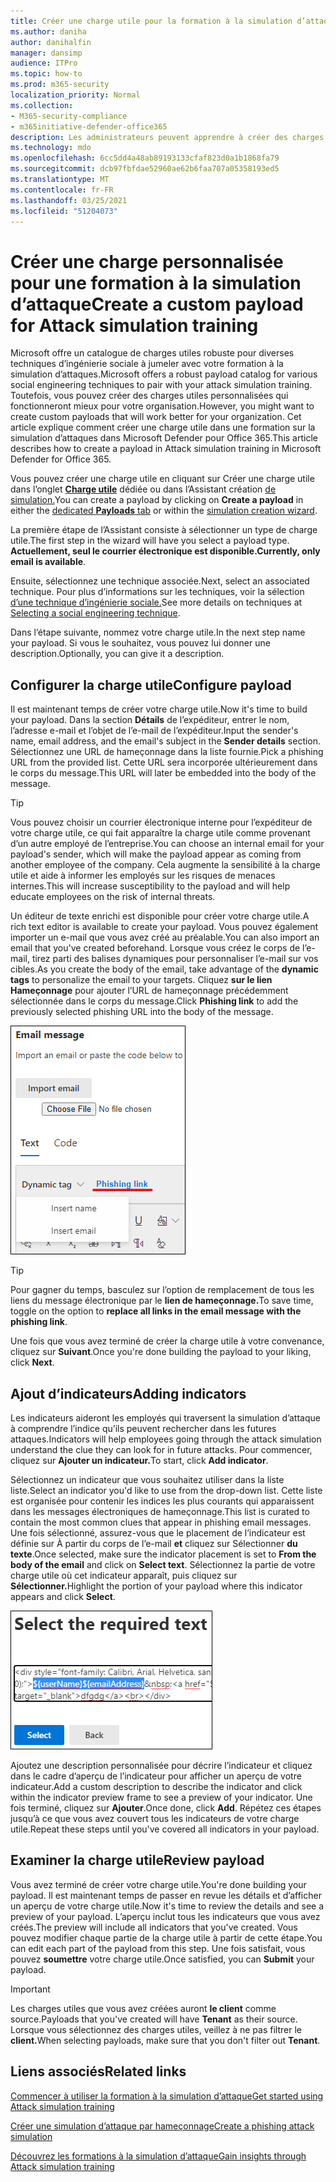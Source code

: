 ```yaml
---
title: Créer une charge utile pour la formation à la simulation d’attaques
ms.author: daniha
author: danihalfin
manager: dansimp
audience: ITPro
ms.topic: how-to
ms.prod: m365-security
localization_priority: Normal
ms.collection:
- M365-security-compliance
- m365initiative-defender-office365
description: Les administrateurs peuvent apprendre à créer des charges utiles personnalisées pour la formation à la simulation d’attaques dans Microsoft Defender pour Office 365.
ms.technology: mdo
ms.openlocfilehash: 6cc5dd4a48ab89193133cfaf823d0a1b1868fa79
ms.sourcegitcommit: dcb97fbfdae52960ae62b6faa707a05358193ed5
ms.translationtype: MT
ms.contentlocale: fr-FR
ms.lasthandoff: 03/25/2021
ms.locfileid: "51204073"
---
```

# <a name="create-a-custom-payload-for-attack-simulation-training"></a><span data-ttu-id="bfdbd-103">Créer une charge personnalisée pour une formation à la simulation d’attaque</span><span class="sxs-lookup"><span data-stu-id="bfdbd-103">Create a custom payload for Attack simulation training</span></span>

<span data-ttu-id="bfdbd-104">Microsoft offre un catalogue de charges utiles robuste pour diverses techniques d’ingénierie sociale à jumeler avec votre formation à la simulation d’attaques.</span><span class="sxs-lookup"><span data-stu-id="bfdbd-104">Microsoft offers a robust payload catalog for various social engineering techniques to pair with your attack simulation training.</span></span> <span data-ttu-id="bfdbd-105">Toutefois, vous pouvez créer des charges utiles personnalisées qui fonctionneront mieux pour votre organisation.</span><span class="sxs-lookup"><span data-stu-id="bfdbd-105">However, you might want to create custom payloads that will work better for your organization.</span></span> <span data-ttu-id="bfdbd-106">Cet article explique comment créer une charge utile dans une formation sur la simulation d’attaques dans Microsoft Defender pour Office 365.</span><span class="sxs-lookup"><span data-stu-id="bfdbd-106">This article describes how to create a payload in Attack simulation training in Microsoft Defender for Office 365.</span></span>

<span data-ttu-id="bfdbd-107">Vous pouvez créer une charge  utile en cliquant sur Créer une charge utile dans l’onglet [ **Charge utile**](https://security.microsoft.com/attacksimulator?viewid=payload) dédiée ou dans l’Assistant création [de simulation.](attack-simulation-training.md#selecting-a-payload)</span><span class="sxs-lookup"><span data-stu-id="bfdbd-107">You can create a payload by clicking on **Create a payload** in either the [dedicated **Payloads** tab](https://security.microsoft.com/attacksimulator?viewid=payload) or within the [simulation creation wizard](attack-simulation-training.md#selecting-a-payload).</span></span>

<span data-ttu-id="bfdbd-108">La première étape de l’Assistant consiste à sélectionner un type de charge utile.</span><span class="sxs-lookup"><span data-stu-id="bfdbd-108">The first step in the wizard will have you select a payload type.</span></span> <span data-ttu-id="bfdbd-109">**Actuellement, seul le courrier électronique est disponible.**</span><span class="sxs-lookup"><span data-stu-id="bfdbd-109">**Currently, only email is available**.</span></span>

<span data-ttu-id="bfdbd-110">Ensuite, sélectionnez une technique associée.</span><span class="sxs-lookup"><span data-stu-id="bfdbd-110">Next, select an associated technique.</span></span> <span data-ttu-id="bfdbd-111">Pour plus d’informations sur les techniques, voir la sélection [d’une technique d’ingénierie sociale.](attack-simulation-training.md#selecting-a-social-engineering-technique)</span><span class="sxs-lookup"><span data-stu-id="bfdbd-111">See more details on techniques at [Selecting a social engineering technique](attack-simulation-training.md#selecting-a-social-engineering-technique).</span></span>

<span data-ttu-id="bfdbd-112">Dans l’étape suivante, nommez votre charge utile.</span><span class="sxs-lookup"><span data-stu-id="bfdbd-112">In the next step name your payload.</span></span> <span data-ttu-id="bfdbd-113">Si vous le souhaitez, vous pouvez lui donner une description.</span><span class="sxs-lookup"><span data-stu-id="bfdbd-113">Optionally, you can give it a description.</span></span>

## <a name="configure-payload"></a><span data-ttu-id="bfdbd-114">Configurer la charge utile</span><span class="sxs-lookup"><span data-stu-id="bfdbd-114">Configure payload</span></span>

<span data-ttu-id="bfdbd-115">Il est maintenant temps de créer votre charge utile.</span><span class="sxs-lookup"><span data-stu-id="bfdbd-115">Now it's time to build your payload.</span></span> <span data-ttu-id="bfdbd-116">Dans la section **Détails** de l’expéditeur, entrer le nom, l’adresse e-mail et l’objet de l’e-mail de l’expéditeur.</span><span class="sxs-lookup"><span data-stu-id="bfdbd-116">Input the sender's name, email address, and the email's subject in the **Sender details** section.</span></span> <span data-ttu-id="bfdbd-117">Sélectionnez une URL de hameçonnage dans la liste fournie.</span><span class="sxs-lookup"><span data-stu-id="bfdbd-117">Pick a phishing URL from the provided list.</span></span> <span data-ttu-id="bfdbd-118">Cette URL sera incorporée ultérieurement dans le corps du message.</span><span class="sxs-lookup"><span data-stu-id="bfdbd-118">This URL will later be embedded into the body of the message.</span></span>

> [!TIP]
> <span data-ttu-id="bfdbd-119">Vous pouvez choisir un courrier électronique interne pour l’expéditeur de votre charge utile, ce qui fait apparaître la charge utile comme provenant d’un autre employé de l’entreprise.</span><span class="sxs-lookup"><span data-stu-id="bfdbd-119">You can choose an internal email for your payload's sender, which will make the payload appear as coming from another employee of the company.</span></span> <span data-ttu-id="bfdbd-120">Cela augmente la sensibilité à la charge utile et aide à informer les employés sur les risques de menaces internes.</span><span class="sxs-lookup"><span data-stu-id="bfdbd-120">This will increase susceptibility to the payload and will help educate employees on the risk of internal threats.</span></span>

<span data-ttu-id="bfdbd-121">Un éditeur de texte enrichi est disponible pour créer votre charge utile.</span><span class="sxs-lookup"><span data-stu-id="bfdbd-121">A rich text editor is available to create your payload.</span></span> <span data-ttu-id="bfdbd-122">Vous pouvez également importer un e-mail que vous avez créé au préalable.</span><span class="sxs-lookup"><span data-stu-id="bfdbd-122">You can also import an email that you've created beforehand.</span></span> <span data-ttu-id="bfdbd-123">Lorsque vous créez le corps de  l’e-mail, tirez parti des balises dynamiques pour personnaliser l’e-mail sur vos cibles.</span><span class="sxs-lookup"><span data-stu-id="bfdbd-123">As you create the body of the email, take advantage of the **dynamic tags** to personalize the email to your targets.</span></span> <span data-ttu-id="bfdbd-124">Cliquez **sur le lien Hameçonnage** pour ajouter l’URL de hameçonnage précédemment sélectionnée dans le corps du message.</span><span class="sxs-lookup"><span data-stu-id="bfdbd-124">Click **Phishing link** to add the previously selected phishing URL into the body of the message.</span></span>

![Lien de hameçonnage et balises dynamiques mises en évidence dans la création de charge utile pour Microsoft Defender pour Office 365](../../media/attack-sim-preview-payload-email-body.png)

> [!TIP]
> <span data-ttu-id="bfdbd-126">Pour gagner du temps, basculez sur l’option de remplacement de tous les liens du message électronique par le **lien de hameçonnage.**</span><span class="sxs-lookup"><span data-stu-id="bfdbd-126">To save time, toggle on the option to **replace all links in the email message with the phishing link**.</span></span>

<span data-ttu-id="bfdbd-127">Une fois que vous avez terminé de créer la charge utile à votre convenance, cliquez sur **Suivant**.</span><span class="sxs-lookup"><span data-stu-id="bfdbd-127">Once you're done building the payload to your liking, click **Next**.</span></span>

## <a name="adding-indicators"></a><span data-ttu-id="bfdbd-128">Ajout d’indicateurs</span><span class="sxs-lookup"><span data-stu-id="bfdbd-128">Adding indicators</span></span>

<span data-ttu-id="bfdbd-129">Les indicateurs aideront les employés qui traversent la simulation d’attaque à comprendre l’indice qu’ils peuvent rechercher dans les futures attaques.</span><span class="sxs-lookup"><span data-stu-id="bfdbd-129">Indicators will help employees going through the attack simulation understand the clue they can look for in future attacks.</span></span> <span data-ttu-id="bfdbd-130">Pour commencer, cliquez sur **Ajouter un indicateur.**</span><span class="sxs-lookup"><span data-stu-id="bfdbd-130">To start, click **Add indicator**.</span></span>

<span data-ttu-id="bfdbd-131">Sélectionnez un indicateur que vous souhaitez utiliser dans la liste liste.</span><span class="sxs-lookup"><span data-stu-id="bfdbd-131">Select an indicator you'd like to use from the drop-down list.</span></span> <span data-ttu-id="bfdbd-132">Cette liste est organisée pour contenir les indices les plus courants qui apparaissent dans les messages électroniques de hameçonnage.</span><span class="sxs-lookup"><span data-stu-id="bfdbd-132">This list is curated to contain the most common clues that appear in phishing email messages.</span></span> <span data-ttu-id="bfdbd-133">Une fois sélectionné, assurez-vous que le placement de l’indicateur est définie sur À partir du corps de l’e-mail **et** cliquez sur Sélectionner **du texte**.</span><span class="sxs-lookup"><span data-stu-id="bfdbd-133">Once selected, make sure the indicator placement is set to **From the body of the email** and click on **Select text**.</span></span> <span data-ttu-id="bfdbd-134">Sélectionnez la partie de votre charge utile où cet indicateur apparaît, puis cliquez sur **Sélectionner.**</span><span class="sxs-lookup"><span data-stu-id="bfdbd-134">Highlight the portion of your payload where this indicator appears and click **Select**.</span></span>

![Texte mis en surbrillant dans le corps du message à ajouter à un indicateur dans une formation de simulation d’attaque](../../media/attack-sim-preview-select-text.png)

<span data-ttu-id="bfdbd-136">Ajoutez une description personnalisée pour décrire l’indicateur et cliquez dans le cadre d’aperçu de l’indicateur pour afficher un aperçu de votre indicateur.</span><span class="sxs-lookup"><span data-stu-id="bfdbd-136">Add a custom description to describe the indicator and click within the indicator preview frame to see a preview of your indicator.</span></span> <span data-ttu-id="bfdbd-137">Une fois terminé, cliquez sur **Ajouter**.</span><span class="sxs-lookup"><span data-stu-id="bfdbd-137">Once done, click **Add**.</span></span> <span data-ttu-id="bfdbd-138">Répétez ces étapes jusqu’à ce que vous avez couvert tous les indicateurs de votre charge utile.</span><span class="sxs-lookup"><span data-stu-id="bfdbd-138">Repeat these steps until you've covered all indicators in your payload.</span></span>

## <a name="review-payload"></a><span data-ttu-id="bfdbd-139">Examiner la charge utile</span><span class="sxs-lookup"><span data-stu-id="bfdbd-139">Review payload</span></span>

<span data-ttu-id="bfdbd-140">Vous avez terminé de créer votre charge utile.</span><span class="sxs-lookup"><span data-stu-id="bfdbd-140">You're done building your payload.</span></span> <span data-ttu-id="bfdbd-141">Il est maintenant temps de passer en revue les détails et d’afficher un aperçu de votre charge utile.</span><span class="sxs-lookup"><span data-stu-id="bfdbd-141">Now it's time to review the details and see a preview of your payload.</span></span> <span data-ttu-id="bfdbd-142">L’aperçu inclut tous les indicateurs que vous avez créés.</span><span class="sxs-lookup"><span data-stu-id="bfdbd-142">The preview will include all indicators that you've created.</span></span> <span data-ttu-id="bfdbd-143">Vous pouvez modifier chaque partie de la charge utile à partir de cette étape.</span><span class="sxs-lookup"><span data-stu-id="bfdbd-143">You can edit each part of the payload from this step.</span></span> <span data-ttu-id="bfdbd-144">Une fois satisfait, vous pouvez **soumettre** votre charge utile.</span><span class="sxs-lookup"><span data-stu-id="bfdbd-144">Once satisfied, you can **Submit** your payload.</span></span>

> [!IMPORTANT]
> <span data-ttu-id="bfdbd-145">Les charges utiles que vous avez créées auront **le client** comme source.</span><span class="sxs-lookup"><span data-stu-id="bfdbd-145">Payloads that you've created will have **Tenant** as their source.</span></span> <span data-ttu-id="bfdbd-146">Lorsque vous sélectionnez des charges utiles, veillez à ne pas filtrer le **client.**</span><span class="sxs-lookup"><span data-stu-id="bfdbd-146">When selecting payloads, make sure that you don't filter out **Tenant**.</span></span>

## <a name="related-links"></a><span data-ttu-id="bfdbd-147">Liens associés</span><span class="sxs-lookup"><span data-stu-id="bfdbd-147">Related links</span></span>

[<span data-ttu-id="bfdbd-148">Commencer à utiliser la formation à la simulation d’attaque</span><span class="sxs-lookup"><span data-stu-id="bfdbd-148">Get started using Attack simulation training</span></span>](attack-simulation-training-get-started.md)

[<span data-ttu-id="bfdbd-149">Créer une simulation d’attaque par hameçonnage</span><span class="sxs-lookup"><span data-stu-id="bfdbd-149">Create a phishing attack simulation</span></span>](attack-simulation-training.md)

[<span data-ttu-id="bfdbd-150">Découvrez les formations à la simulation d’attaque</span><span class="sxs-lookup"><span data-stu-id="bfdbd-150">Gain insights through Attack simulation training</span></span>](attack-simulation-training-insights.md)
